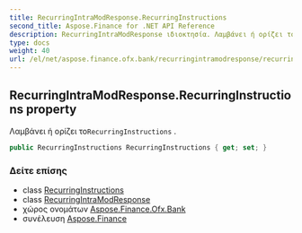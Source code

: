 ```yaml
---
title: RecurringIntraModResponse.RecurringInstructions
second_title: Aspose.Finance for .NET API Reference
description: RecurringIntraModResponse ιδιοκτησία. Λαμβάνει ή ορίζει τοRecurringInstructions .
type: docs
weight: 40
url: /el/net/aspose.finance.ofx.bank/recurringintramodresponse/recurringinstructions/
---
```

## RecurringIntraModResponse.RecurringInstructions property

Λαμβάνει ή ορίζει το`RecurringInstructions` .

```csharp
public RecurringInstructions RecurringInstructions { get; set; }
```

### Δείτε επίσης

* class [RecurringInstructions](../../../aspose.finance.ofx/recurringinstructions/)
* class [RecurringIntraModResponse](../)
* χώρος ονομάτων [Aspose.Finance.Ofx.Bank](../../recurringintramodresponse/)
* συνέλευση [Aspose.Finance](../../../)


